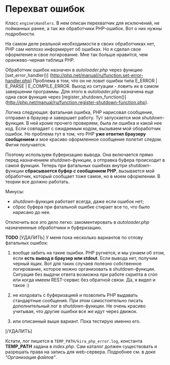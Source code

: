 # Перехват ошибок

Класс `engine\Handlers`. В нем описан перехватчик для исключений, не пойманных ранее, а так же обработчики PHP-ошибок. Вот о них нужны подробности.

На самом деле реальной необходимости в своих обработчиках нет, PHP сам неплохо информирует об ошибках. Но я сделал свое оформление и свое логирование. Мне так больше нравится, чем оранжево-черная таблица PHP. 

Обработчик ошибок назначен в *autoloader.php* через функцию [set_error_handler()] (http://php.net/manual/ru/function.set-error-handler.php) Проблема в том, что он не ловит ошибки типа E_ERROR | E_PARSE | E_COMPILE_ERROR. Выход из ситуации - ловить их в самом завершении программы. Для этого в *autoloader.php* назначена еще одна своя функция через [register_shutdown_function()] (http://php.net/manual/ru/function.register-shutdown-function.php). 

Логика следующая: фатальная ошибка, PHP нарисовал сообщение, отправил в браузер и завершает работу. Тут запускается моя *shutdown*-функция. В ней кроме прочего проверяем, была ли ошибка и какой нее код. Если совпадает с ожидаемым кодом, вызываем мой обоработчик ошибок. Но проблема тут в том, что PHP **уже ответил браузеру сообщением** и мое красиво оформленное сообщение полетит следом. Фигня получается.

Поэтому используем буферизацию вывода. Она включается прямо перед назначением *shutdown*-функции, а отправка буфера происходит в самой функции. Теперь при фатальных ошибках внутри *shutdown*-функции **сбрасывается буфер с сообщением PHP**, вызывается мой обработчик, который сообщает тоже самое, но в моем оформлении. В теории все должно работать.

Минусы:
- *shutdown*-функция работает всегда, даже если ошибок нет;
- сброс буфера при фатальной ошибке стирает все то, что было нарисано до нее.
 
Отключить все это дело легко: закоментировать в *autoloader.php* назначеннные обработчики и буферизацию. 

**TODO** [УДАЛИТЬ]
У меня пока несколько вариантов по отлову фатальных ошибок:

1. вообще забить на такие ошибки. PHP ругнется, и мы узнаем об этом, если **есть вывод в браузер или stdout**. Если вывода нет, получим черный ящик. Вот для таких случаев полезно собственное логирование, которое можно организовать в shutdown-функции. Ситуация без выдачи ответа возможна при работе скрипта в *cron* или когда имеем REST-сервис без обратной связи. Да, я видел и такое :)

2. не колдовать с буферизацией и позволить PHP выдавать стандартные сообщения. При этом самостоятельно писать дополнительный лог в *shutdown*-функции. Не очень красиво учитывая, что другие ошибки все же идут через движок.

3. или описанный выше вариант. Пока тестирую именно его.

[/УДАЛИТЬ]

Кстати, лог пишется в `TEMP_PATH/kira_php_error.log`, константа **TEMP_PATH** задана в *index.php*. Сам каталог должен существовать и разрешать права на запись для web-сервера. Подробнее см. в доке *"Организация файлов"*. 
